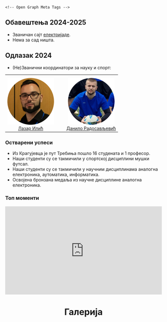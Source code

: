 <head>
  <meta charset="utf-8">
  <meta http-equiv="X-UA-Compatible" content="IE=edge">
  <meta name="viewport" content="width=device-width, initial-scale=1.0">
  <title>Електријада КГ</title>
  <link rel="apple-touch-icon" sizes="180x180" href="https://raw.githubusercontent.com/eirkg/elektrijada/refs/heads/main/.slike/apple-touch-icon.png">
  <link rel="icon" type="image/png" sizes="32x32" href="https://raw.githubusercontent.com/eirkg/elektrijada/refs/heads/main/.slike/favicon-32x32.png">
  <link rel="icon" type="image/png" sizes="16x16" href="https://raw.githubusercontent.com/eirkg/elektrijada/refs/heads/main/.slike/favicon-16x16.png">
  <link rel="manifest" href="https://raw.githubusercontent.com/eirkg/elektrijada/refs/heads/main/.slike/site.webmanifest">

    <!-- Open Graph Meta Tags -->
  <meta property="og:title" content="Електријада КГ">
  <meta property="og:image" content="https://raw.githubusercontent.com/eirkg/elektrijada/refs/heads/main/.slike/android-chrome-512x512.png">
  <meta property="og:type" content="website">
  <meta property="og:site_name" content="Електријада КГ">

    
  <!-- Add favicon link -->
  <link rel="icon" href="{{ site.favicon | default: '/.slike/favicon.ico' }}" type="image/x-icon">

  <!-- Slick CSS -->
  <link rel="stylesheet" type="text/css" href="https://cdn.jsdelivr.net/npm/slick-carousel@1.8.1/slick/slick.css"/>
  <link rel="stylesheet" type="text/css" href="https://cdn.jsdelivr.net/npm/slick-carousel@1.8.1/slick/slick-theme.css"/>

  <!-- Slick JS -->
  <script type="text/javascript" src="https://cdn.jsdelivr.net/npm/slick-carousel@1.8.1/slick/slick.min.js"></script>


</head>

## Обавештења 2024-2025

* Званичан сајт [електријаде](https://www.elektrijada.net/).
* Нема за сад ништа.

<!-- Данило тест комит -->

## Одлазак 2024

* (Не)Званични координатори за науку и спорт:

<table style="width: 400px; text-align: center; border: none;">
  <tr>
    <td style="padding-right:20px;padding-top:10px">
      <img src="https://raw.githubusercontent.com/eirkg/elektrijada/refs/heads/main/.slike/koordinator_nauka.png" width="150" />
      <br />
      <a href="https://mail.google.com/mail/?view=cm&fs=1&tf=1&to=lazar@uni.kg.ac.rs">Лазар Илић</a>
    </td>
    <td style="padding-left:20px;padding-top: 10px;">
      <img src="https://raw.githubusercontent.com/eirkg/elektrijada/refs/heads/main/.slike/koordinator_sport.png" width="150" />
      <br />
      <a href="https://mail.google.com/mail/?view=cm&fs=1&tf=1&to=radosavljevicdanilo333@gmail.com">Данило Радосављевић</a>
    </td>
  </tr>
</table>




### Остварени успеси

 * Из Крагујевца је пут Требиња пошло 16 студената и 1 професор.
 * Наши студенти су се такмичили у спортској дисциплини мушки футсал.
 * Наши студенти су се такмичили у научним дисциплинама аналогна електроника, аутоматика, информатика.
 * Освојена бронзана медаља из научне дисциплине аналогна електроника.


### Топ моменти


<div style="position: relative; padding-bottom: 56.25%; height: 0; overflow: hidden; max-width: 100%; background: #000;">
  <iframe 
      src="https://www.youtube.com/embed/6bFPemZ9j1c" 
      title="Elektrijada Official Aftermovie 2024" 
      frameborder="0" 
      style="position: absolute; top: 0; left: 0; width: 100%; height: 100%;" 
      allow="accelerometer; autoplay; clipboard-write; encrypted-media; gyroscope; picture-in-picture; web-share" 
      referrerpolicy="strict-origin-when-cross-origin" 
      allowfullscreen>
  </iframe>
</div>

<h1 style="text-align: center;">Галерија</h1>
<div class="slider-container">
  <div id="gallery" class="slider"></div>
</div>

<!-- Slick JS -->
<script src="https://code.jquery.com/jquery-3.6.0.min.js"></script>
<script src="https://cdn.jsdelivr.net/npm/slick-carousel@1.8.1/slick/slick.min.js"></script>

<script>
  const folderId = '1_rQYqr1xVrXL_D_ZgkSiEhKMn1MdrPRu';
  const API_KEY = '{{API_KEY}}';

  fetch(`https://www.googleapis.com/drive/v3/files?q='${folderId}'+in+parents&key=${API_KEY}&fields=files(id,name,mimeType)`)
    .then(response => response.json())
    .then(data => {
      const gallery = document.getElementById('gallery');

      data.files.forEach(file => {
        const mimeType = file.mimeType;
        let element;

        if (mimeType.startsWith('video/')) {
          element = document.createElement('iframe');
          element.src = `https://drive.google.com/file/d/${file.id}/preview`;
          element.allow = "autoplay; encrypted-media";
          element.style = "width: 100%; height: 300px;";
        } else if (mimeType.startsWith('image/')) {
          element = document.createElement('img');
          element.src = `https://lh3.googleusercontent.com/d/${file.id}`;
          element.alt = file.name;
        }

        if (element) {
          const slide = document.createElement('div');
          slide.appendChild(element);
          gallery.appendChild(slide);
        }
      });

      // Initialize Slick Slider
      $('.slider').slick({
        dots: true,
        infinite: true,
        speed: 500,
        slidesToShow: 1,
        slidesToScroll: 1,
        autoplay: true,
        autoplaySpeed: 3000,
      });
    })
    .catch(error => console.error('Error fetching files:', error));
</script>

</body>
</html>
